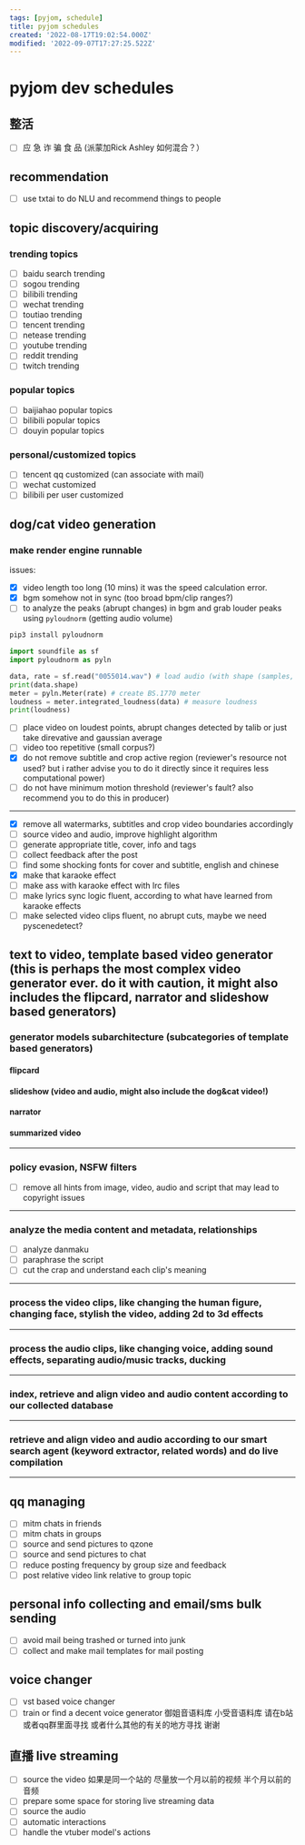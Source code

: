 ```yaml
---
tags: [pyjom, schedule]
title: pyjom schedules
created: '2022-08-17T19:02:54.000Z'
modified: '2022-09-07T17:27:25.522Z'
---
```


# pyjom dev schedules

## 整活
- [ ] 应 急 诈 骗 食 品 (派蒙加Rick Ashley 如何混合？）

## recommendation
- [ ] use txtai to do NLU and recommend things to people

## topic discovery/acquiring
### trending topics
- [ ] baidu search trending
- [ ] sogou trending
- [ ] bilibili trending
- [ ] wechat trending
- [ ] toutiao trending
- [ ] tencent trending
- [ ] netease trending
- [ ] youtube trending
- [ ] reddit trending
- [ ] twitch trending
### popular topics
- [ ] baijiahao popular topics
- [ ] bilibili popular topics
- [ ] douyin popular topics
### personal/customized topics
- [ ] tencent qq customized (can associate with mail)
- [ ] wechat customized
- [ ] bilibili per user customized

## dog/cat video generation
### make render engine runnable
issues:
- [x] video length too long (10 mins)
it was the speed calculation error.
- [x] bgm somehow not in sync (too broad bpm/clip ranges?)
- [ ] to analyze the peaks (abrupt changes) in bgm and grab louder peaks using `pyloudnorm` (getting audio volume)
```bash
pip3 install pyloudnorm
```

```python
import soundfile as sf
import pyloudnorm as pyln

data, rate = sf.read("0055014.wav") # load audio (with shape (samples, channels))
print(data.shape)
meter = pyln.Meter(rate) # create BS.1770 meter
loudness = meter.integrated_loudness(data) # measure loudness
print(loudness)
```
- [ ] place video on loudest points, abrupt changes detected by talib or just take direvative and gaussian average
- [ ] video too repetitive (small corpus?)
- [x] do not remove subtitle and crop active region (reviewer's resource not used? but i rather advise you to do it directly since it requires less computational power)
- [ ] do not have minimum motion threshold (reviewer's fault? also recommend you to do this in producer)
-----------------
- [x] remove all watermarks, subtitles and crop video boundaries accordingly
- [ ] source video and audio, improve highlight algorithm
- [ ] generate appropriate title, cover, info and tags
- [ ] collect feedback after the post
- [ ] find some shocking fonts for cover and subtitle, english and chinese
- [x] make that karaoke effect
- [ ] make ass with karaoke effect with lrc files
- [ ] make lyrics sync logic fluent, according to what have learned from karaoke effects
- [ ] make selected video clips fluent, no abrupt cuts, maybe we need pyscenedetect?

## text to video, template based video generator (this is perhaps the most complex video generator ever. do it with caution, it might also includes the flipcard, narrator and slideshow based generators)
### generator models subarchitecture (subcategories of template based generators)
#### flipcard
#### slideshow (video and audio, might also include the dog&cat video!)
#### narrator
#### summarized video
________________________
### policy evasion, NSFW filters
- [ ] remove all hints from image, video, audio and script that may lead to copyright issues
________________________
### analyze the media content and metadata, relationships
- [ ] analyze danmaku
- [ ] paraphrase the script
- [ ] cut the crap and understand each clip's meaning
________________________

### process the video clips, like changing the human figure, changing face, stylish the video, adding 2d to 3d effects
________________________

### process the audio clips, like changing voice, adding sound effects, separating audio/music tracks, ducking
________________________

### index, retrieve and align video and audio content according to our collected database
________________________

### retrieve and align video and audio according to our smart search agent (keyword extractor, related words) and do live compilation
________________________

## qq managing
- [ ] mitm chats in friends
- [ ] mitm chats in groups
- [ ] source and send pictures to qzone
- [ ] source and send pictures to chat
- [ ] reduce posting frequency by group size and feedback
- [ ] post relative video link relative to group topic

## personal info collecting and email/sms bulk sending
- [ ] avoid mail being trashed or turned into junk
- [ ] collect and make mail templates for mail posting

## voice changer
- [ ] vst based voice changer
- [ ] train or find a decent voice generator 御姐音语料库 小受音语料库
请在b站或者qq群里面寻找 或者什么其他的有关的地方寻找 谢谢

## 直播 live streaming
- [ ] source the video
如果是同一个站的 尽量放一个月以前的视频 半个月以前的音频
- [ ] prepare some space for storing live streaming data
- [ ] source the audio
- [ ] automatic interactions
- [ ] handle the vtuber model's actions
